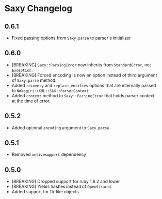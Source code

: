 # Saxy Changelog

## 0.6.1

* Fixed passing options from `Saxy.parse` to parser's initializer

## 0.6.0

* [BREAKING] `Saxy::ParsingError` now inherits from `StandardError`, not `Exception`.
* [BREAKING] Forced encoding is now an option instead of third argument of `Saxy.parse` method.
* Added `recovery` and `replace_entities` options that are internally passed to `Nokogiri::XML::SAX::ParserContext`
* Added `context` method to `Saxy::ParsingError` that holds parser context at the time of error.

## 0.5.2

* Added optional `encoding` argument to `Saxy.parse`

## 0.5.1

* Removed `activesupport` dependency

## 0.5.0

* [BREAKING] Dropped support for ruby 1.9.2 and lower
* [BREAKING] Yields hashes instead of `OpenStruct`s
* Added support for `IO`-like objects

